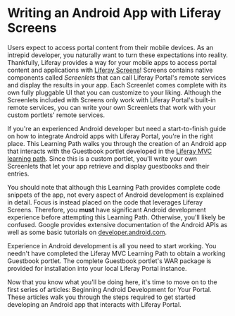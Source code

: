 # Writing an Android App with Liferay Screens [](id=writing-an-android-app-for-your-portal)

Users expect to access portal content from their mobile devices. As an intrepid
developer, you naturally want to turn these expectations into reality. 
Thankfully, Liferay provides a way for your mobile apps to access portal
content and applications with 
[Liferay Screens](https://www.liferay.com/supporting-products/liferay-screens)! 
Screens contains native components called *Screenlets* that can call Liferay 
Portal's remote services and display the results in your app. Each Screenlet 
comes complete with its own fully pluggable UI that you can customize to your 
liking. Although the Screenlets included with Screens only work with Liferay 
Portal's built-in remote services, you can write your own Screenlets that work 
with your custom portlets' remote services. 

If you're an experienced Android developer but need a start-to-finish guide on 
how to integrate Android apps with Liferay Portal, you're in the right place. 
This Learning Path walks you through the creation of an Android app that 
interacts with the Guestbook portlet developed in the 
[Liferay MVC learning path](/develop/tutorials/-/knowledge_base/6-2/writing-a-liferay-mvc-application). 
Since this is a custom portlet, you'll write your own Screenlets that let your 
app retrieve and display guestbooks and their entries. 

You should note that although this Learning Path provides complete code snippets 
of the app, not every aspect of Android development is explained in detail. 
Focus is instead placed on the code that leverages Liferay Screens. Therefore, 
you **must** have significant Android development experience before attempting 
this Learning Path. Otherwise, you'll likely be confused. Google provides 
extensive documentation of the Android APIs as well as some basic tutorials on 
[developer.android.com](http://developer.android.com/index.html). 

Experience in Android development is all you need to start working. You needn't 
have completed the Liferay MVC Learning Path to obtain a working Guestbook 
portlet. The complete Guestbook portlet's WAR package is provided for 
installation into your local Liferay Portal instance. 

Now that you know what you'll be doing here, it's time to move on to the first
series of articles: Beginning Android Development for Your Portal. These 
articles walk you through the steps required to get started developing an 
Android app that interacts with Liferay Portal. 
